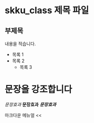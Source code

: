 # skku_class 제목 파일
## 부제목

내용을 적습니다.
- 목록 1
- 목록 2
  * 목록 3
 
#  문장을 강조합니다
*문장효과*
**문장효과**
***문장효과***

마크다운 메뉴얼 <<
